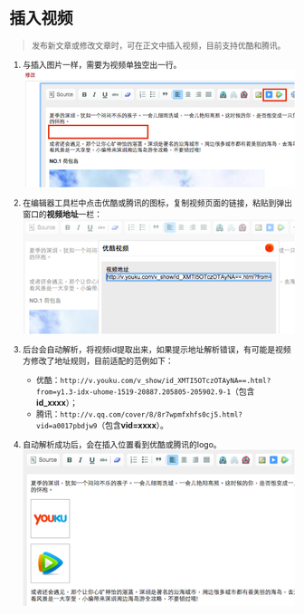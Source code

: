 # 插入视频
> 发布新文章或修改文章时，可在正文中插入视频，目前支持优酷和腾讯。

1. 与插入图片一样，需要为视频单独空出一行。
![](img/5-1.png)

2. 在编辑器工具栏中点击优酷或腾讯的图标，复制视频页面的链接，粘贴到弹出窗口的**视频地址**一栏：
![](img/5-2.png)

3. 后台会自动解析，将视频id提取出来，如果提示地址解析错误，有可能是视频方修改了地址规则，目前适配的范例如下：
     - 优酷：```http://v.youku.com/v_show/id_XMTI5OTczOTAyNA==.html?from=y1.3-idx-uhome-1519-20887.205805-205902.9-1```（包含**id_xxxx**）；
     - 腾讯：```http://v.qq.com/cover/8/8r7wpmfxhfs0cj5.html?vid=a0017pbdjw9```（包含**vid=xxxx**）。

4. 自动解析成功后，会在插入位置看到优酷或腾讯的logo。 
![](img/5-3.png)

